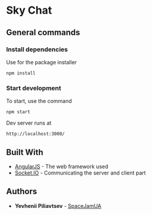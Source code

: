 # Sky Chat

## General commands
### Install dependencies
Use for the package installer
``` 
npm install
``` 

### Start development
To start, use the command
```
npm start
```

Dev server runs at 
```
http://localhost:3000/
```
## Built With

* [AngularJS](https://angularjs.org/) - The web framework used
* [Socket.IO](https://socket.io/) - Сommunicating the server and client part

## Authors

* **Yevhenii Piliavtsev** - [SpaceJamUA](https://github.com/SpaceJamUA)
